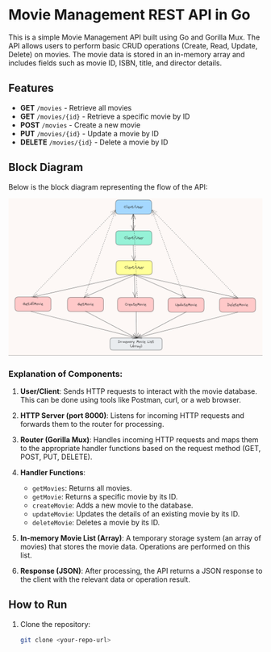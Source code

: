 # Movie Management REST API in Go

This is a simple Movie Management API built using Go and Gorilla Mux. The API allows users to perform basic CRUD operations (Create, Read, Update, Delete) on movies. The movie data is stored in an in-memory array and includes fields such as movie ID, ISBN, title, and director details.

## Features

- **GET** `/movies` - Retrieve all movies
- **GET** `/movies/{id}` - Retrieve a specific movie by ID
- **POST** `/movies` - Create a new movie
- **PUT** `/movies/{id}` - Update a movie by ID
- **DELETE** `/movies/{id}` - Delete a movie by ID

## Block Diagram

Below is the block diagram representing the flow of the API:

![Movie Management REST API Block Diagram](img.png)

### Explanation of Components:

1. **User/Client**: Sends HTTP requests to interact with the movie database. This can be done using tools like Postman, curl, or a web browser.
  
2. **HTTP Server (port 8000)**: Listens for incoming HTTP requests and forwards them to the router for processing.

3. **Router (Gorilla Mux)**: Handles incoming HTTP requests and maps them to the appropriate handler functions based on the request method (GET, POST, PUT, DELETE).

4. **Handler Functions**:
   - `getMovies`: Returns all movies.
   - `getMovie`: Returns a specific movie by its ID.
   - `createMovie`: Adds a new movie to the database.
   - `updateMovie`: Updates the details of an existing movie by its ID.
   - `deleteMovie`: Deletes a movie by its ID.

5. **In-memory Movie List (Array)**: A temporary storage system (an array of movies) that stores the movie data. Operations are performed on this list.

6. **Response (JSON)**: After processing, the API returns a JSON response to the client with the relevant data or operation result.

## How to Run

1. Clone the repository:

   ```bash
   git clone <your-repo-url>
